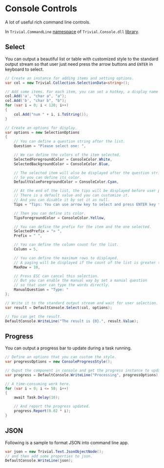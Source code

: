 # Console Controls

A lot of useful rich command line controls.

In `Trivial.CommandLine` [namespace](../) of `Trivial.Console.dll` [library](../../).

## Select

You can output a beautiful list or table with customized style to the standard output stream 
so that user just need press the arrow buttons and `ENTER` in keyboard to select.

```csharp
// Create an instance for adding items and setting options.
var col = new Trivial.Collection.SelectionData<string>();

// Add some items. For each item, you can set a hotkey, a display name and the data.
col.Add('a', "char a", "a");
col.Add('b', "char b", "b");
for (var i = 0; i < 120; i++)
{
    col.Add("num " + i, i.ToString());
}

// Create an options for display.
var options = new SelectionOptions
{
    // You can define a question string after the list.
    Question = "Please select one: ",

    // We can define the colors of the item selected.
    SelectedForegroundColor = ConsoleColor.White,
    SelectedBackgroundColor = ConsoleColor.Blue,

    // The selected item will also be displayed after the question string.
    // So you can define its color.
    DefaultValueForegroundColor = ConsoleColor.Cyan,

    // At the end of the list, the tips will be displayed before user press any key.
    // There is a default value and you can customize it.
    // And you can disable it by set it as null.
    Tips = "Tips: You can use arrow key to select and press ENTER key to continue.",

    // Then you can define its color.
    TipsForegroundColor = ConsoleColor.Yellow,

    // You can define the prefix for the item and the one selected.
    SelectedPrefix = "> ",
    Prefix = " ",

    // You can define the column count for the list.
    Column = 5,

    // You can define the maximum rows to displayed.
    // A paging will be displayed if the count of the list is greater than it.
    MaxRow = 10,

    // Press ESC can cancel this selection.
    // But you can enable the manual way by set a manual question
    // so that user can type the words directly.
    ManualQuestion = "Type: "
};

// Write it to the standard output stream and wait for user selection.
var result = DefaultConsole.Select(col, options);

// You can get the result.
DefaultConsole.WriteLine("The result is {0}.", result.Value);
```

## Progress

You can output a progress bar to update during a task running.

```csharp
// Define an options that you can custom the style.
var progressOptions = new ConsoleProgressStyle();

// Ouput the component in console and get the progress instance to update.
var progress = DefaultConsole.WriteLine("Processing", progressOptions);

// A time-consuming work here.
for (var i = 0; i <= 50; i++)
{
    await Task.Delay(10);

    // And report the progress updated.
    progress.Report(0.02 * i);
}
```

## JSON

Following is a sample to format JSON into command line app.

```csharp
var json = new Trivial.Text.JsonObjectNode();
// and then add some properties to json.
DefaultConsole.WriteLine(json);
```
